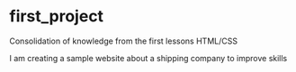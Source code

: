 # first_project
Consolidation of knowledge from the first lessons HTML/CSS

I am creating a sample website about a shipping company to improve skills
